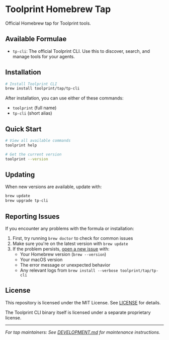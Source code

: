 # Toolprint Homebrew Tap

Official Homebrew tap for Toolprint tools.

## Available Formulae

- `tp-cli`: The official Toolprint CLI. Use this to discover, search, and manage tools for your agents.

## Installation

```bash
# Install Toolprint CLI
brew install toolprint/tap/tp-cli
```

After installation, you can use either of these commands:
- `toolprint` (full name)
- `tp-cli` (short alias)

## Quick Start

```bash
# View all available commands
toolprint help

# Get the current version
toolprint --version
```

## Updating

When new versions are available, update with:

```bash
brew update
brew upgrade tp-cli
```

## Reporting Issues

If you encounter any problems with the formula or installation:

1. First, try running `brew doctor` to check for common issues
2. Make sure you're on the latest version with `brew update`
3. If the problem persists, [open a new issue](../../issues/new/choose) with:
   - Your Homebrew version (`brew --version`)
   - Your macOS version
   - The error message or unexpected behavior
   - Any relevant logs from `brew install --verbose toolprint/tap/tp-cli`

## License

This repository is licensed under the MIT License. See [LICENSE](LICENSE) for details.

The Toolprint CLI binary itself is licensed under a separate proprietary license.

---

*For tap maintainers: See [DEVELOPMENT.md](DEVELOPMENT.md) for maintenance instructions.* 